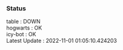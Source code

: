 ### Status


table : DOWN  
hogwarts : OK  
icy-bot : OK  
Latest Update : 2022-11-01 01:05:10.424203
